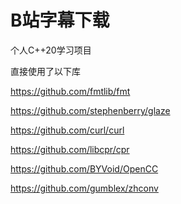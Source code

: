 # B站字幕下载

个人C++20学习项目

直接使用了以下库

https://github.com/fmtlib/fmt

https://github.com/stephenberry/glaze

https://github.com/curl/curl

https://github.com/libcpr/cpr

https://github.com/BYVoid/OpenCC

https://github.com/gumblex/zhconv